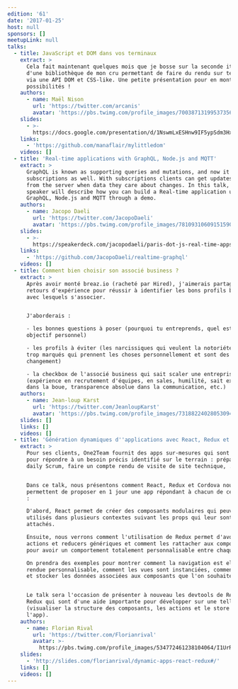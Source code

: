 ```yaml
---
edition: '61'
date: '2017-01-25'
host: null
sponsors: []
meetupLink: null
talks:
  - title: JavaScript et DOM dans vos terminaux
    extract: >
      Cela fait maintenant quelques mois que je bosse sur la seconde itération
      d'une bibliothèque de mon cru permettant de faire du rendu sur terminaux
      via une API DOM et CSS-like. Une petite présentation pour en montrer les
      possibilités !
    authors:
      - name: Maël Nison
        url: 'https://twitter.com/arcanis'
        avatar: 'https://pbs.twimg.com/profile_images/700387131995373569/f05rvTkK.jpg'
    slides:
      - >-
        https://docs.google.com/presentation/d/1NswmLxESHnw9IF5ypSdm3Hx0Hexn-2uKP6jGV2tb6Ac/edit?usp=sharing
    links:
      - 'https://github.com/manaflair/mylittledom'
    videos: []
  - title: 'Real-time applications with GraphQL, Node.js and MQTT'
    extract: >
      GraphQL is known as supporting queries and mutations, and now it supports
      subscriptions as well. With subscriptions clients can get updates pushed
      from the server when data they care about changes. In this talk, the
      speaker will describe how you can build a Real-time application using the
      GraphQL, Node.js and MQTT through a demo.
    authors:
      - name: Jacopo Daeli
        url: 'https://twitter.com/JacopoDaeli'
        avatar: 'https://pbs.twimg.com/profile_images/781093106091515904/EOTI8rlo.jpg'
    slides:
      - >-
        https://speakerdeck.com/jacopodaeli/paris-dot-js-real-time-apps-with-graphql-node-dot-js-and-mqtt
    links:
      - 'https://github.com/JacopoDaeli/realtime-graphql'
    videos: []
  - title: Comment bien choisir son associé business ?
    extract: >
      Après avoir monté breaz.io (racheté par Hired), j'aimerais partager mes
      retours d'expérience pour réussir à identifier les bons profils business
      avec lesquels s'associer.


      J'aborderais :

      - les bonnes questions à poser (pourquoi tu entreprends, quel est ton
      objectif personnel)

      - les profils à éviter (les narcissiques qui veulent la notoriété, les égo
      trop marqués qui prennent les choses personnellement et sont des freins au
      changement)

      - la checkbox de l'associé business qui sait scaler une entreprise
      (expérience en recrutement d'équipes, en sales, humilité, sait exécuter
      dans la boue, transparence absolue dans la communication, etc.)
    authors:
      - name: Jean-loup Karst
        url: 'https://twitter.com/JeanloupKarst'
        avatar: 'https://pbs.twimg.com/profile_images/731882240280530944/GdhKAvis.jpg'
    slides: []
    links: []
    videos: []
  - title: 'Génération dynamiques d''applications avec React, Redux et Cordova'
    extract: >
      Pour ses clients, One2Team fournit des apps sur-mesures qui sont conçues
      pour répondre à un besoin précis identifié sur le terrain : préparer son
      daily Scrum, faire un compte rendu de visite de site technique, ...


      Dans ce talk, nous présentons comment React, Redux et Cordova nous
      permettent de proposer en 1 jour une app répondant à chacun de ces besoins
      :

      D'abord, React permet de créer des composants modulaires qui peuvent être
      utilisés dans plusieurs contextes suivant les props qui leur sont
      attachés.

      Ensuite, nous verrons comment l'utilisation de Redux permet d'avoir des
      actions et reducers génériques et comment les rattacher aux composants
      pour avoir un comportement totalement personnalisable entre chaque apps.

      On prendra des exemples pour montrer comment la navigation est elle même
      rendue personnalisable, comment les vues sont instanciées, comment charger
      et stocker les données associées aux composants que l'on souhaite.


      Le talk sera l'occasion de présenter à nouveau les devtools de React et
      Redux qui sont d'une aide importante pour développer sur une telle app
      (visualiser la structure des composants, les actions et le store de
      l'app).
    authors:
      - name: Florian Rival
        url: 'https://twitter.com/Florianrival'
        avatar: >-
          https://pbs.twimg.com/profile_images/534772461238104064/I1UrRE1g_400x400.jpeg
    slides:
      - 'http://slides.com/florianrival/dynamic-apps-react-redux#/'
    links: []
    videos: []
---
```


